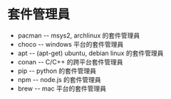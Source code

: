 # 套件管理員

* pacman -- msys2, archlinux 的套件管理員
* choco -- windows 平台的套件管理員
* apt -- (apt-get) ubuntu, debian linux 的套件管理員
* conan -- C/C++ 的跨平台套件管理員
* pip -- python 的套件管理員
* npm -- node.js 的套件管理員
* brew -- mac 平台的套件管理員


